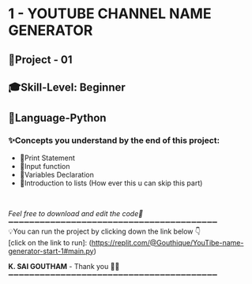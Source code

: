 # 1 - YOUTUBE CHANNEL NAME GENERATOR
## 📝Project - 01
## 🎓Skill-Level: Beginner
## 🎨Language-Python
### ✨Concepts you understand by the end of this project:  
- 📌Print Statement
- 📌Input function
- 📌Variables Declaration
- 📌Introduction to lists (How ever this u can skip this part)
<br/>

_Feel free to download and edit the code💨_
➖➖➖➖➖➖➖➖➖➖➖➖➖➖➖➖➖➖➖➖➖➖➖➖➖➖➖➖➖➖➖➖➖➖➖➖➖➖➖➖<br/>
💡You can run the project by clicking down the link below 👇 <br/>
[click on the link to run]: (https://replit.com/@Gouthique/YouTibe-name-generator-start-1#main.py) <br/>

**K. SAI GOUTHAM** - Thank you 👋🏻
➖➖➖➖➖➖➖➖➖➖➖➖➖➖➖➖➖➖➖➖➖➖➖➖➖➖➖➖➖➖➖➖➖➖➖➖➖➖➖➖
